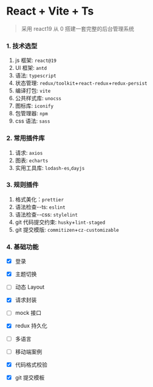 # React + Vite + Ts

> 采用 react19 从 0 搭建一套完整的后台管理系统

### 1. 技术选型

1. js 框架: `react@19`
2. UI 框架: `antd`
3. 语法: `typescript`
4. 状态管理: `redux/toolkit`+`react-redux`+`redux-persist`
5. 编译打包: `vite`
6. 公共样式库: `unocss`
7. 图标库: `iconify`
8. 包管理器: `npm`
9. css 语法: `sass`

### 2. 常用插件库

1. 请求: `axios`
2. 图表: `echarts`
3. 实用工具库: `lodash-es`,`dayjs`

### 3. 规则插件

1. 格式美化：`prettier`
2. 语法检查--ts: `eslint`
3. 语法检查--css: `stylelint`
4. git 代码提交约束: `husky`+`lint-staged`
5. git 提交模版: `commitizen`+`cz-customizable`

### 4. 基础功能

- [x] 登录
- [x] 主题切换
- [ ] 动态 Layout
- [x] 请求封装
- [ ] mock 接口
- [x] redux 持久化
- [ ] 多语言
- [ ] 移动端案例
- [x] 代码格式校验
- [x] git 提交模板

